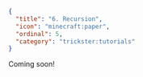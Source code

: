 ```json
{
  "title": "6. Recursion",
  "icon": "minecraft:paper",
  "ordinal": 5,
  "category": "trickster:tutorials"
}
```

Coming soon!
